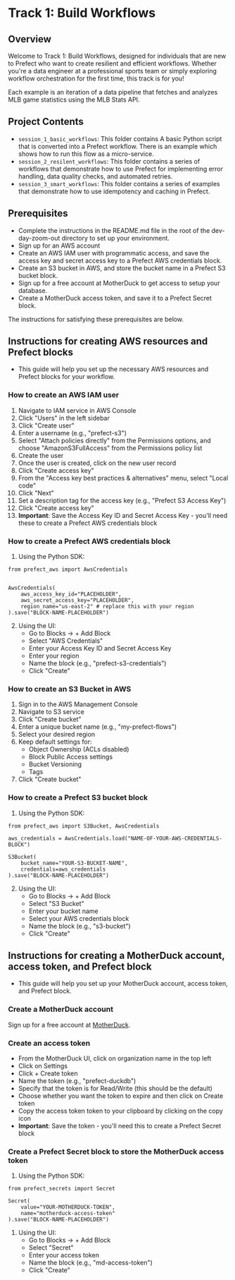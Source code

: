 # Track 1: Build Workflows

## Overview
Welcome to Track 1: Build Workflows, designed for individuals that are new to Prefect who want to create resilient and efficient workflows. Whether you're a data engineer at a professional sports team or simply exploring workflow orchestration for the first time, this track is for you!

Each example is an iteration of a data pipeline that fetches and analyzes MLB game statistics using the MLB Stats API.

## Project Contents
- `session_1_basic_workflows`: This folder contains A basic Python script that is converted into a Prefect workflow. There is an example which shows how to run this flow as a micro-service.
- `session_2_resilent_workflows`: This folder contains a series of workflows that demonstrate how to use Prefect for implementing error handling, data quality checks, and automated retries.
- `session_3_smart_workflows`: This folder contains a series of examples that demonstrate how to use idempotency and caching in Prefect.   


## Prerequisites
- Complete the instructions in the README.md file in the root of the dev-day-zoom-out directory to set up your environment.
- Sign up for an AWS account 
- Create an AWS IAM user with programmatic access, and save the access key and secret access key to a Prefect AWS credentials block.
- Create an S3 bucket in AWS, and store the bucket name in a Prefect S3 bucket block.
- Sign up for a free account at MotherDuck to get access to setup your database.
- Create a MotherDuck access token, and save it to a Prefect Secret block.

The instructions for satisfying these prerequisites are below.

## Instructions for creating AWS resources and Prefect blocks
- This guide will help you set up the necessary AWS resources and Prefect blocks for your workflow.

### How to create an AWS IAM user
1. Navigate to IAM service in AWS Console
2. Click "Users" in the left sidebar
3. Click "Create user"
4. Enter a username (e.g., "prefect-s3")
5. Select "Attach policies directly" from the Permissions options, and choose "AmazonS3FullAccess" from the Permissions policy list
6. Create the user
7. Once the user is created, click on the new user record
8. Click "Create access key"
9. From the "Access key best practices & alternatives" menu, select "Local code"
10. Click "Next"
11. Set a description tag for the access key (e.g., "Prefect S3 Access Key")
12. Click "Create access key"
13. **Important**: Save the Access Key ID and Secret Access Key - you'll need these to create a Prefect AWS credentials block

### How to create a Prefect AWS credentials block
1. Using the Python SDK:
```
from prefect_aws import AwsCredentials


AwsCredentials(
    aws_access_key_id="PLACEHOLDER",
    aws_secret_access_key="PLACEHOLDER",
    region_name="us-east-2" # replace this with your region
).save("BLOCK-NAME-PLACEHOLDER")

``` 
 
2. Using the UI:
   - Go to Blocks → + Add Block
   - Select "AWS Credentials"
   - Enter your Access Key ID and Secret Access Key
   - Enter your region
   - Name the block (e.g., "prefect-s3-credentials")
   - Click "Create"

### How to create an S3 Bucket in AWS
1. Sign in to the AWS Management Console
2. Navigate to S3 service
3. Click "Create bucket"
4. Enter a unique bucket name (e.g., "my-prefect-flows")
5. Select your desired region
6. Keep default settings for:
   - Object Ownership (ACLs disabled)
   - Block Public Access settings
   - Bucket Versioning
   - Tags
7. Click "Create bucket"

### How to create a Prefect S3 bucket block
1. Using the Python SDK:
```
from prefect_aws import S3Bucket, AwsCredentials

aws_credentials = AwsCredentials.load("NAME-OF-YOUR-AWS-CREDENTIALS-BLOCK")

S3Bucket(
    bucket_name="YOUR-S3-BUCKET-NAME",
    credentials=aws_credentials
).save("BLOCK-NAME-PLACEHOLDER")
``` 

2. Using the UI:
   - Go to Blocks → + Add Block
   - Select "S3 Bucket"
   - Enter your bucket name
   - Select your AWS credentials block
   - Name the block (e.g., "s3-bucket")
   - Click "Create"

## Instructions for creating a MotherDuck account, access token, and Prefect block
- This guide will help you set up your MotherDuck account, access token, and Prefect block.

### Create a MotherDuck account
Sign up for a free account at [MotherDuck](https://motherduck.com/).

### Create an access token
- From the MotherDuck UI, click on organization name in the top left
- Click on Settings
- Click + Create token
- Name the token (e.g., "prefect-duckdb")
- Specify that the token is for Read/Write (this should be the default)
- Choose whether you want the token to expire and then click on Create token
- Copy the access token token to your clipboard by clicking on the copy icon
- **Important**: Save the token - you'll need this to create a Prefect Secret block

### Create a Prefect Secret block to store the MotherDuck access token
1. Using the Python SDK:
```
from prefect_secrets import Secret

Secret(
    value="YOUR-MOTHERDUCK-TOKEN",
    name="motherduck-access-token"
).save("BLOCK-NAME-PLACEHOLDER")
``` 

1. Using the UI:
   - Go to Blocks → + Add Block
   - Select "Secret"
   - Enter your access token
   - Name the block (e.g., "md-access-token")
   - Click "Create"
